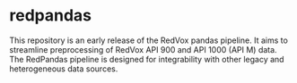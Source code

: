 # redpandas
This repository is an early release of the RedVox pandas pipeline.
It aims to streamline preprocessing of RedVox API 900 and API 1000 (API M) data.
The RedPandas pipeline is designed for integrability with other legacy and heterogeneous data sources.
